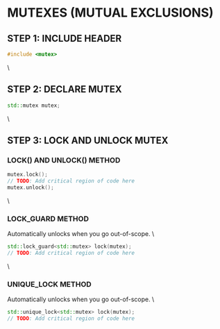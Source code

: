 # MUTEXES (MUTUAL EXCLUSIONS)
## STEP 1: INCLUDE HEADER
```cpp
#include <mutex>
```
\
## STEP 2: DECLARE MUTEX
```cpp
std::mutex mutex;
```
\
## STEP 3: LOCK AND UNLOCK MUTEX
### LOCK() AND UNLOCK() METHOD
```cpp
mutex.lock();
// TODO: Add critical region of code here
mutex.unlock();
```
\
### LOCK_GUARD METHOD
Automatically unlocks when you go out-of-scope. \
```cpp
std::lock_guard<std::mutex> lock(mutex);
// TODO: Add critical region of code here
```
\
### UNIQUE_LOCK METHOD
Automatically unlocks when you go out-of-scope. \
```cpp
std::unique_lock<std::mutex> lock(mutex);
// TODO: Add critical region of code here
```